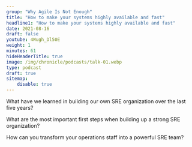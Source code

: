 ```yaml
---
group: "Why Agile Is Not Enough"
title: "How to make your systems highly available and fast"
headline1: "How to make your systems highly available and fast"
date: 2021-08-16
draft: false
youtube: 4Wugh_Dl50E
weight: 1
minutes: 61
hideHeaderTitle: true
image: /img/chronicle/podcasts/talk-01.webp
type: podcast
draft: true
sitemap:
    disable: true
---
```


What have we learned in building our own SRE organization over the last five years?

What are the most important first steps when building up a strong SRE organization?

How can you transform your operations staff into a powerful SRE team?
